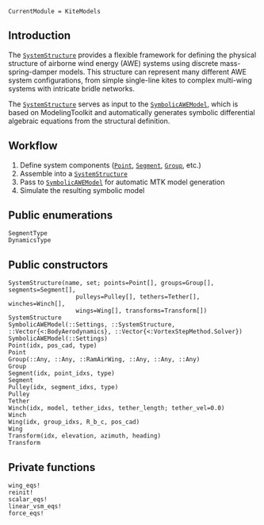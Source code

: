 ```@meta
CurrentModule = KiteModels
```
## Introduction
The [`SystemStructure`](@ref) provides a flexible framework for defining the physical structure of airborne wind energy (AWE) systems using discrete mass-spring-damper models. This structure can represent many different AWE system configurations, from simple single-line kites to complex multi-wing systems with intricate bridle networks.

The [`SystemStructure`](@ref) serves as input to the [`SymbolicAWEModel`](@ref), which is based on ModelingToolkit and automatically generates symbolic differential algebraic equations from the structural definition.

## Workflow
1. Define system components ([`Point`](@ref), [`Segment`](@ref), [`Group`](@ref), etc.) 
2. Assemble into a [`SystemStructure`](@ref)
3. Pass to [`SymbolicAWEModel`](@ref) for automatic MTK model generation
4. Simulate the resulting symbolic model

## Public enumerations
```@docs
SegmentType
DynamicsType
```

## Public constructors
```@docs
SystemStructure(name, set; points=Point[], groups=Group[], segments=Segment[], 
                   pulleys=Pulley[], tethers=Tether[], winches=Winch[], 
                   wings=Wing[], transforms=Transform[])
SystemStructure
SymbolicAWEModel(::Settings, ::SystemStructure, ::Vector{<:BodyAerodynamics}, ::Vector{<:VortexStepMethod.Solver})
SymbolicAWEModel(::Settings)
Point(idx, pos_cad, type)
Point
Group(::Any, ::Any, ::RamAirWing, ::Any, ::Any, ::Any)
Group
Segment(idx, point_idxs, type)
Segment
Pulley(idx, segment_idxs, type)
Pulley
Tether
Winch(idx, model, tether_idxs, tether_length; tether_vel=0.0)
Winch
Wing(idx, group_idxs, R_b_c, pos_cad)
Wing
Transform(idx, elevation, azimuth, heading)
Transform
```

## Private functions
```@docs
wing_eqs!
reinit!
scalar_eqs!
linear_vsm_eqs!
force_eqs!
```